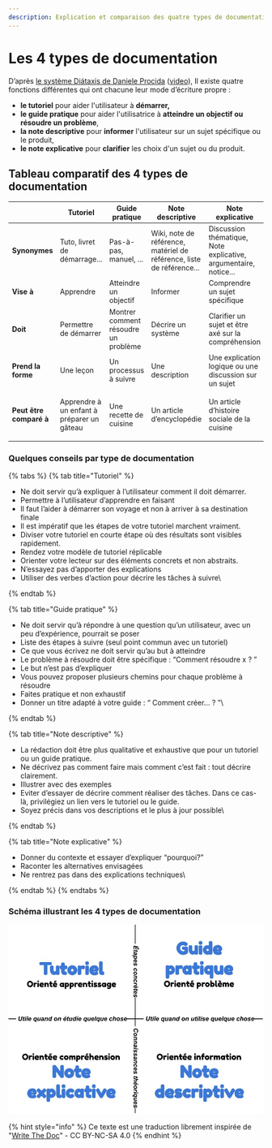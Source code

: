 ```yaml
---
description: Explication et comparaison des quatre types de documentation.
---
```


# Les 4 types de documentation

D’après [le système Diátaxis de Daniele Procida](https://diataxis.fr/) ([video](https://www.writethedocs.org/videos/eu/2017/the-four-kinds-of-documentation-and-why-you-need-to-understand-what-they-are-daniele-procida/)), Il existe quatre fonctions différentes qui ont chacune leur mode d’écriture propre :

* **le tutoriel** pour aider l'utilisateur à **démarrer,**
* **le guide pratique** pour aider l'utilisatrice à **atteindre un objectif ou résoudre un problème**,
* **la note descriptive** pour **informer** l'utilisateur sur un sujet spécifique ou le produit,
* **le note explicative** pour **clarifier** les choix d'un sujet ou du produit.

## Tableau comparatif des 4 types de documentation

|                         | **Tutoriel**                               | **Guide pratique**                   | **Note descriptive**                                                  | **Note explicative**                                                    |
| ----------------------- | ------------------------------------------ | ------------------------------------ | --------------------------------------------------------------------- | ----------------------------------------------------------------------- |
| **Synonymes**           | Tuto, livret de démarrage...               | Pas-à-pas, manuel, ...               | Wiki, note de référence, matériel de référence, liste de référence... | Discussion thématique, Note explicative, argumentaire, notice...        |
| **Vise à**              | Apprendre                                  | Atteindre un objectif                | Informer                                                              | Comprendre un sujet spécifique                                          |
| **Doit**                | Permettre de démarrer                      | Montrer comment résoudre un problème | Décrire un système                                                    | Clarifier un sujet et être axé sur la compréhension                     |
| **Prend la forme**      | Une leçon                                  | Un processus à suivre                | Une description                                                       | Une explication logique ou une discussion sur un sujet                  |
| **Peut être comparé à** | Apprendre à un enfant à préparer un gâteau | Une recette de cuisine               | Un article d’encyclopédie                                             | <p>Un article d’histoire sociale de la cuisine<br><strong></strong></p> |

### Quelques conseils par type de documentation

{% tabs %}
{% tab title="Tutoriel" %}
* Ne doit servir qu’à expliquer à l’utilisateur comment il doit démarrer.
* Permettre à l’utilisateur d’apprendre en faisant
* Il faut l’aider à démarrer son voyage et non à arriver à sa destination finale
* Il est impératif que les étapes de votre tutoriel marchent vraiment.
* Diviser votre tutoriel en courte étape où des résultats sont visibles rapidement.
* Rendez votre modèle de tutoriel réplicable
* Orienter votre lecteur sur des éléments concrets et non abstraits.
* N’essayez pas d’apporter des explications
* Utiliser des verbes d’action pour décrire les tâches à suivre\

{% endtab %}

{% tab title="Guide pratique" %}
* Ne doit servir qu’à répondre à une question qu’un utilisateur, avec un peu d’expérience, pourrait se poser
* Liste des étapes à suivre (seul point commun avec un tutoriel)
* Ce que vous écrivez ne doit servir qu’au but à atteindre
* Le problème à résoudre doit être spécifique : “Comment résoudre x ? ”
* Le but n’est pas d’expliquer
* Vous pouvez proposer plusieurs chemins pour chaque problème à résoudre
* Faites pratique et non exhaustif
* Donner un titre adapté à votre guide : “ Comment créer… ? ”\

{% endtab %}

{% tab title="Note descriptive" %}
* La rédaction doit être plus qualitative et exhaustive que pour un tutoriel ou un guide pratique.
* Ne décrivez pas comment faire mais comment c’est fait : tout décrire clairement.
* Illustrer avec des exemples
* Eviter d’essayer de décrire comment réaliser des tâches. Dans ce cas-là, privilégiez un lien vers le tutoriel ou le guide.
* Soyez précis dans vos descriptions et le plus à jour possible\

{% endtab %}

{% tab title="Note explicative" %}
* Donner du contexte et essayer d’expliquer “pourquoi?”
* Raconter les alternatives envisagées
* Ne rentrez pas dans des explications techniques\

{% endtab %}
{% endtabs %}

### Schéma illustrant les 4 types de documentation

![](../../../../.gitbook/assets/4-formes-de-documentation-4-.jpg)

{% hint style="info" %}
Ce texte est une traduction librement inspirée de "[Write The Doc](https://www.writethedocs.org/videos/eu/2017/the-four-kinds-of-documentation-and-why-you-need-to-understand-what-they-are-daniele-procida/)" - CC BY-NC-SA 4.0
{% endhint %}
